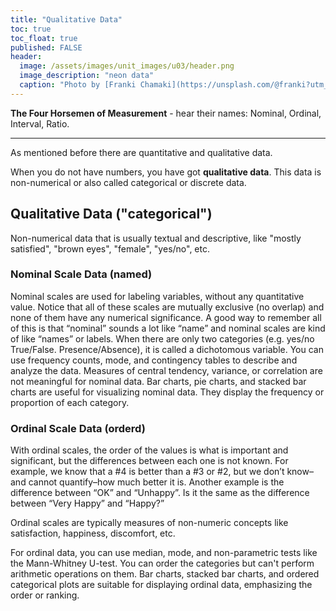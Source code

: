 ```yaml
---
title: "Qualitative Data"
toc: true
toc_float: true
published: FALSE
header:
  image: /assets/images/unit_images/u03/header.png
  image_description: "neon data"
  caption: "Photo by [Franki Chamaki](https://unsplash.com/@franki?utm_source=unsplash&amp;utm_medium=referral&amp;utm_content=creditCopyText) [from unsplash](https://unsplash.com/s/photos/data?utm_source=unsplash&amp;utm_medium=referral&amp;utm_content=creditCopyText)"
---
```

**The Four Horsemen of Measurement** - hear their names: Nominal, Ordinal, Interval, Ratio.
<!--more-->
---

As mentioned before there are quantitative and qualitative data.

When you do not have numbers, you have got **qualitative data**. This data is non-numerical or also called categorical or discrete data.

## Qualitative Data ("categorical")
Non-numerical data that is usually textual and descriptive, like "mostly satisfied", "brown eyes", "female", "yes/no", etc.

### Nominal Scale Data (named)
Nominal scales are used for labeling variables, without any quantitative value. Notice that all of these scales are mutually exclusive (no overlap) and none of them have any numerical significance.  A good way to remember all of this is that “nominal” sounds a lot like “name” and nominal scales are kind of like “names” or labels. When there are only two categories (e.g. yes/no True/False. Presence/Absence), it is called a dichotomous variable.
You can use frequency counts, mode, and contingency tables to describe and analyze the data. Measures of central tendency, variance, or correlation are not meaningful for nominal data.
Bar charts, pie charts, and stacked bar charts are useful for visualizing nominal data. They display the frequency or proportion of each category.


### Ordinal Scale Data (orderd)
With ordinal scales, the order of the values is what is important and significant, but the differences between each one is not known. For example, we know that a #4 is better than a #3 or #2, but we don’t know–and cannot quantify–how much better it is. Another example is the difference between “OK” and “Unhappy”. Is it the same as the difference between “Very Happy” and “Happy?”

Ordinal scales are typically measures of non-numeric concepts like satisfaction, happiness, discomfort, etc.

For ordinal data, you can use median, mode, and non-parametric tests like the Mann-Whitney U-test. You can order the categories but can't perform arithmetic operations on them.
Bar charts, stacked bar charts, and ordered categorical plots are suitable for displaying ordinal data, emphasizing the order or ranking.


<!--
## Further reading

add some day
-->
